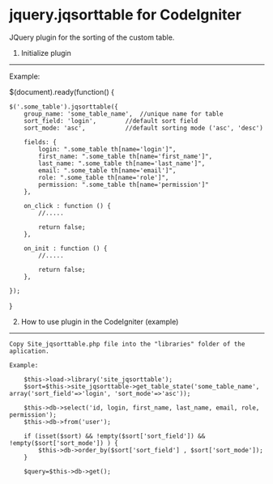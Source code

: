 jquery.jqsorttable for CodeIgniter
==================

JQuery plugin for the sorting of the custom table.


1) Initialize plugin
----------------------------------
Example:

$(document).ready(function() {	 

	$('.some_table').jqsorttable({
		group_name: 'some_table_name',	//unique name for table
		sort_field: 'login',		//default sort field
		sort_mode: 'asc',			//default sorting mode ('asc', 'desc')

		fields: {
			login: ".some_table th[name='login']",
			first_name: ".some_table th[name='first_name']",
			last_name: ".some_table th[name='last_name']",
			email: ".some_table th[name='email']",
			role: ".some_table th[name='role']",
			permission: ".some_table th[name='permission']"
		},

		on_click : function () {
			//.....

			return false;	
		},

		on_init : function () {
			//.....

			return false;	
		},

	});	
}	

2) How to use plugin in the CodeIgniter (example)
----------------------------------

	Copy Site_jqsorttable.php file into the "libraries" folder of the aplication.

	Example:

		$this->load->library('site_jqsorttable');		
		$sort=$this->site_jqsorttable->get_table_state('some_table_name', array('sort_field'=>'login', 'sort_mode'=>'asc'));		

		$this->db->select('id, login, first_name, last_name, email, role, permission');
		$this->db->from('user');

		if (isset($sort) && !empty($sort['sort_field']) && !empty($sort['sort_mode']) ) {
			$this->db->order_by($sort['sort_field'] , $sort['sort_mode']); 				
		}

		$query=$this->db->get();